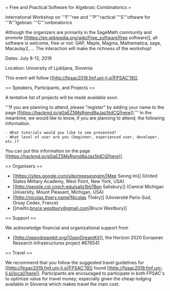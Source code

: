 = Free and Practical Software for Algebraic Combinatorics =

International Workshop on '''F'''ree and '''P'''ractical '''S'''oftware for '''A'''lgebraic '''C'''ombinatorics

Although the organizers are primarily in the SageMath community and promote [[https://en.wikipedia.org/wiki/Free_software|free software]], all software is welcome, free or not: GAP, Maple, Magma, Mathematica, sage, Macaulay2, ... The interaction will make the richness of the workshop!

Dates: July 8-12, 2019

Location: University of Ljubljana, Slovenia

This event will follow [[http://fpsac2019.fmf.uni-lj.si|FPSAC'19]].

== Speakers, Participants, and Projects ==

A tentative list of projects will be made available soon.

'''If you are planning to attend, please "register" by adding your name to the page [[https://hackmd.io/gGaEZ5MsRgmd8aJaz5tdCQ|here]].'''  In the meantime, we would like to know, if you are planning to attend, the following information.

    - What tutorials would you like to see presented?
    - What level of user are you (beginner, experienced user, developer, etc.)?

You can put this information on the page [[https://hackmd.io/gGaEZ5MsRgmd8aJaz5tdCQ|here]].

== Organisers ==

  * [[https://sites.google.com/site/meeseongim/|Mee Seong Im]] (United States Military Academy, West Point, New York, USA)
  * [[http://people.cst.cmich.edu/salis1bt/|Ben Salisbury]] (Central Michigan University, Mount Pleasant, Michigan, USA)
  * [[http://nicolas.thiery.name|Nicolas Thiéry]] (Université Paris-Sud, Orsay Cedex, France)
  * [[mailto:bruce.westbury@gmail.com|Bruce Westbury]]

== Support ==

We acknowledge financial and organizational support from

  * [[http://opendreamkit.org/|OpenDreamKit]], the Horizon 2020 European Research Infrastructures project #676541

== Travel ==

We recommend that you follow the suggested travel guidelines for [[http://fpsac2019.fmf.uni-lj.si|FPSAC'19]] found [[http://fpsac2019.fmf.uni-lj.si/local/|here]].  Participants are encouraged to participate in both
FPSAC's to optimize value for travel money; especially given the cheap lodging available in Slovenia which makes travel the main cost. 
